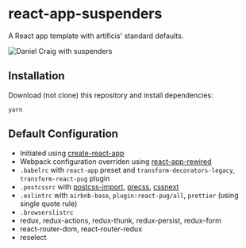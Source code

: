 # react-app-suspenders
A React app template with artificis' standard defaults.

![Daniel Craig with suspenders](https://i.pinimg.com/736x/ac/31/39/ac31394bb5f07efec2fd459e1a89ad75--daniel-creg-daniel-craig-james-bond.jpg)

## Installation

Download (not clone) this repository and install dependencies:
```
yarn
```

## Default Configuration

* Initiated using [create-react-app](https://github.com/facebookincubator/create-react-app)
* Webpack configuration overriden using [react-app-rewired](https://github.com/timarney/react-app-rewired)
* `.babelrc` with `react-app` preset and `transform-decorators-legacy`, `transform-react-pug` plugin
* `.postcssrc` with [postcss-import](https://github.com/postcss/postcss-import), [precss](https://github.com/jonathantneal/precss), [cssnext](http://cssnext.io)
* `.eslintrc` with `airbnb-base`, `plugin:react-pug/all`, `prettier` (using single quote rule)
* `.browserslistrc`
* redux, redux-actions, redux-thunk, redux-persist, redux-form
* react-router-dom, react-router-redux
* reselect
